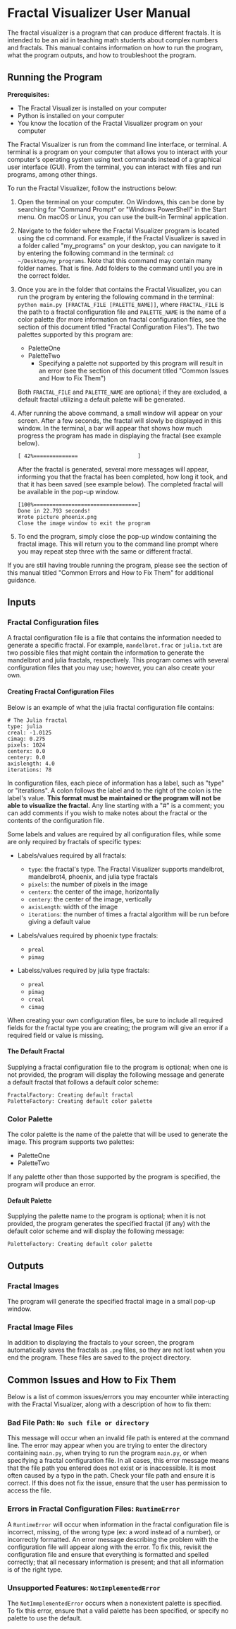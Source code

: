 # Fractal Visualizer User Manual

The fractal visualizer is a program that can produce different fractals. It is intended to be an aid in teaching math students
about complex numbers and fractals. This manual contains information on how to run the program, what the program outputs, and
how to troubleshoot the program.


## Running the Program

**Prerequisites:**
* The Fractal Visualizer is installed on your computer
* Python is installed on your computer
* You know the location of the Fractal Visualizer program on your computer

The Fractal Visualizer is run from the command line interface, or terminal. A terminal is a program on your computer that allows you to 
interact with your computer's operating system using text commands instead of a graphical user interface (GUI). 
From the terminal, you can interact with files and run programs, among other things.

To run the Fractal Visualizer, follow the instructions below:

1. Open the terminal on your computer. On Windows, this can be done by searching for "Command Prompt" or 
"Windows PowerShell" in the Start menu. On macOS or Linux, you can use the built-in Terminal application.


2. Navigate to the folder where the Fractal Visualizer program is located using the cd command. For example, if the Fractal Visualizer is saved in a 
folder called "my_programs" on your desktop, you can navigate to it by entering the following command in the 
terminal: `cd ~/Desktop/my_programs`. Note that this command may contain many folder names. That is fine. Add folders to 
the command until you are in the correct folder.


3. Once you are in the folder that contains the Fractal Visualizer, you can run the program by entering the following 
command in the terminal: `python main.py [FRACTAL_FILE [PALETTE_NAME]]`, where `FRACTAL_FILE` is the path to a fractal configuration
file and `PALETTE_NAME` is the name of a color palette (for more information on fractal configuration files, see the section
of this document titled "Fractal Configuration Files"). The two palettes supported by this program are:
   * PaletteOne
   * PaletteTwo
     * Specifying a palette not supported by this program will result in an error (see the section of this document titled
     "Common Issues and How to Fix Them")
   
   Both `FRACTAL_FILE` and `PALETTE_NAME` are optional; if they are excluded, a default fractal utilizing a default palette
will be generated.


4. After running the above command, a small window will appear on your screen. After a few seconds,
the fractal will slowly be displayed in this window. In the terminal, a bar will appear that shows how much progress the program
has made in displaying the fractal (see example below).
    ```
    [ 42%==============                   ]
    ```
    After the fractal is generated, several more messages will appear, informing you that the fractal has been completed,
    how long it took, and that it has been saved (see example below). The completed fractal will be available in the pop-up window.
    ```
   [100%=================================]
   Done in 22.793 seconds!
   Wrote picture phoenix.png
   Close the image window to exit the program
    ```
5. To end the program, simply close the pop-up window containing the fractal image. This will return you to the command line
prompt where you may repeat step three with the same or different fractal.

If you are still having trouble running the program, please see the section of this manual titled "Common Errors and How to Fix Them" 
for additional guidance.

## Inputs
### Fractal Configuration files
A fractal configuration file is a file that contains the information needed to generate a specific fractal. For example,
`mandelbrot.frac` or `julia.txt` are two possible files that might contain the information to generate the mandelbrot and julia fractals,
respectively. This program comes with several configuration files that you may use; however, you can also create your own.

#### Creating Fractal Configuration Files
Below is an example of what the julia fractal configuration file contains:
```
# The Julia fractal
type: julia
creal: -1.0125
cimag: 0.275
pixels: 1024
centerx: 0.0
centery: 0.0
axislength: 4.0
iterations: 78
```

In configuration files, each piece of information has a label, such as "type" or "iterations". A colon follows the label
and to the right of the colon is the label's value. **This format must be maintained or the program will not be able to 
visualize the fractal.** Any line starting with a "#" is a comment; you can add comments if you wish to make notes about 
the fractal or the contents of the configuration file.

Some labels and values are required by all configuration files, while some are only required by fractals of specific types:
* Labels/values required by all fractals:
  * `type`: the fractal's type. The Fractal Visualizer supports mandelbrot, mandelbrot4, phoenix, and julia type fractals
  * `pixels`: the number of pixels in the image
  * `centerx`: the center of the image, horizontally
  * `centery`: the center of the image, vertically
  * `axisLength`: width of the image
  * `iterations`: the number of times a fractal algorithm will be run before giving a default value


* Labels/values required by phoenix type fractals:
  * `preal`
  * `pimag`
  

* Labelss/values required by julia type fractals:
  * `preal`
  * `pimag`
  * `creal`
  * `cimag`

When creating your own configuration files, be sure to include all required fields for the fractal type you are creating;
the program will give an error if a required field or value is missing.

#### The Default Fractal
Supplying a fractal configuration file to the program is optional; when one is not provided, the program will display the
following message and generate a default fractal that follows a default color scheme:
```
FractalFactory: Creating default fractal
PaletteFactory: Creating default color palette
```


### Color Palette
The color palette is the name of the palette that will be used to generate the image. This program supports two palettes:
* PaletteOne
* PaletteTwo

If any palette other than those supported by the program is specified, the program will produce an error.

#### Default Palette
Supplying the palette name to the program is optional; when it is not provided, the program generates the specified fractal
(if any) with the default color scheme and will display the following message:
```
PaletteFactory: Creating default color palette
```

## Outputs

### Fractal Images
The program will generate the specified fractal image in a small pop-up window.

### Fractal Image Files
In addition to displaying the fractals to your screen, the program automatically saves the fractals as `.png` files, so they
are not lost when you end the program. These files are saved to the project directory.

## Common Issues and How to Fix Them

Below is a list of common issues/errors you may encounter while interacting with the Fractal Visualizer, along with a 
description of how to fix them:

### Bad File Path: `No such file or directory`
This message will occur when an invalid file path is entered at the command line. The error may appear when you are trying to enter
the directory containing `main.py`, when trying to run the program `main.py`, or when specifying a fractal configuration
file. In all cases, this error message means that the file path you entered does not exist or is inaccessible. 
It is most often caused by a typo in the path. Check your file path and ensure it is correct. If this does not fix the issue,
ensure that the user has permission to access the file.

### Errors in Fractal Configuration Files: `RuntimeError`
A `RuntimeError` will occur when information in the fractal configuration file is incorrect, missing, of the wrong type
(ex: a word instead of a number), or incorrectly formatted. An error message describing the problem with the configuration
file will appear along with the error. To fix this, revisit the configuration file and ensure that everything is formatted and
spelled correctly; that all necessary information is present; and that all information is of the right type.

### Unsupported Features: `NotImplementedError`
The `NotImmplementedError` occurs when a nonexistent palette is specified. To fix this error, ensure that a valid palette has
been specified, or specify no palette to use the default.


